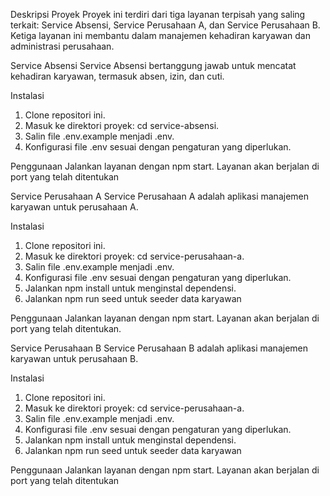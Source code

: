 Deskripsi Proyek
Proyek ini terdiri dari tiga layanan terpisah yang saling terkait: Service Absensi, Service Perusahaan A, dan Service Perusahaan B. Ketiga layanan ini membantu dalam manajemen kehadiran karyawan dan administrasi perusahaan.

Service Absensi
Service Absensi bertanggung jawab untuk mencatat kehadiran karyawan, termasuk absen, izin, dan cuti.

Instalasi

1. Clone repositori ini.
2. Masuk ke direktori proyek: cd service-absensi.
3. Salin file .env.example menjadi .env.
4. Konfigurasi file .env sesuai dengan pengaturan yang diperlukan.

Penggunaan
Jalankan layanan dengan npm start.
Layanan akan berjalan di port yang telah ditentukan

Service Perusahaan A
Service Perusahaan A adalah aplikasi manajemen karyawan untuk perusahaan A.

Instalasi

1. Clone repositori ini.
2. Masuk ke direktori proyek: cd service-perusahaan-a.
3. Salin file .env.example menjadi .env.
4. Konfigurasi file .env sesuai dengan pengaturan yang diperlukan.
5. Jalankan npm install untuk menginstal dependensi.
6. Jalankan npm run seed untuk seeder data karyawan

Penggunaan
Jalankan layanan dengan npm start.
Layanan akan berjalan di port yang telah ditentukan.

Service Perusahaan B
Service Perusahaan B adalah aplikasi manajemen karyawan untuk perusahaan B.

Instalasi

1. Clone repositori ini.
2. Masuk ke direktori proyek: cd service-perusahaan-a.
3. Salin file .env.example menjadi .env.
4. Konfigurasi file .env sesuai dengan pengaturan yang diperlukan.
5. Jalankan npm install untuk menginstal dependensi.
6. Jalankan npm run seed untuk seeder data karyawan

Penggunaan
Jalankan layanan dengan npm start.
Layanan akan berjalan di port yang telah ditentukan
